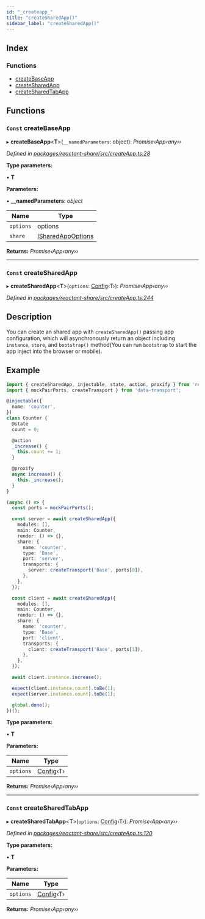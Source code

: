 ```yaml
---
id: "_createapp_"
title: "createSharedApp()"
sidebar_label: "createSharedApp()"
---
```


## Index

### Functions

* [createBaseApp](_createapp_.md#const-createbaseapp)
* [createSharedApp](_createapp_.md#const-createsharedapp)
* [createSharedTabApp](_createapp_.md#const-createsharedtabapp)

## Functions

### `Const` createBaseApp

▸ **createBaseApp**<**T**>(`__namedParameters`: object): *Promise‹App‹any››*

*Defined in [packages/reactant-share/src/createApp.ts:28](https://github.com/unadlib/reactant/blob/02f8f232/packages/reactant-share/src/createApp.ts#L28)*

**Type parameters:**

▪ **T**

**Parameters:**

▪ **__namedParameters**: *object*

Name | Type |
------ | ------ |
`options` | options |
`share` | [ISharedAppOptions](../interfaces/_interfaces_.isharedappoptions.md) |

**Returns:** *Promise‹App‹any››*

___

### `Const` createSharedApp

▸ **createSharedApp**<**T**>(`options`: [Config](../interfaces/_interfaces_.config.md)‹T›): *Promise‹App‹any››*

*Defined in [packages/reactant-share/src/createApp.ts:244](https://github.com/unadlib/reactant/blob/02f8f232/packages/reactant-share/src/createApp.ts#L244)*

## Description

You can create an shared app with `createSharedApp()` passing app configuration,
which will asynchronously return an object including `instance`, `store`,
and `bootstrap()` method(You can run `bootstrap` to start the app inject into the browser or mobile).

## Example

```ts
import { createSharedApp, injectable, state, action, proxify } from 'reactant-share';
import { mockPairPorts, createTransport } from 'data-transport';

@injectable({
  name: 'counter',
})
class Counter {
  @state
  count = 0;

  @action
  _increase() {
    this.count += 1;
  }

  @proxify
  async increase() {
    this._increase();
  }
}

(async () => {
  const ports = mockPairPorts();

  const server = await createSharedApp({
    modules: [],
    main: Counter,
    render: () => {},
    share: {
      name: 'counter',
      type: 'Base',
      port: 'server',
      transports: {
        server: createTransport('Base', ports[0]),
      },
    },
  });

  const client = await createSharedApp({
    modules: [],
    main: Counter,
    render: () => {},
    share: {
      name: 'counter',
      type: 'Base',
      port: 'client',
      transports: {
        client: createTransport('Base', ports[1]),
      },
    },
  });

  await client.instance.increase();

  expect(client.instance.count).toBe(1);
  expect(server.instance.count).toBe(1);

  global.done();
})();
```

**Type parameters:**

▪ **T**

**Parameters:**

Name | Type |
------ | ------ |
`options` | [Config](../interfaces/_interfaces_.config.md)‹T› |

**Returns:** *Promise‹App‹any››*

___

### `Const` createSharedTabApp

▸ **createSharedTabApp**<**T**>(`options`: [Config](../interfaces/_interfaces_.config.md)‹T›): *Promise‹App‹any››*

*Defined in [packages/reactant-share/src/createApp.ts:120](https://github.com/unadlib/reactant/blob/02f8f232/packages/reactant-share/src/createApp.ts#L120)*

**Type parameters:**

▪ **T**

**Parameters:**

Name | Type |
------ | ------ |
`options` | [Config](../interfaces/_interfaces_.config.md)‹T› |

**Returns:** *Promise‹App‹any››*
